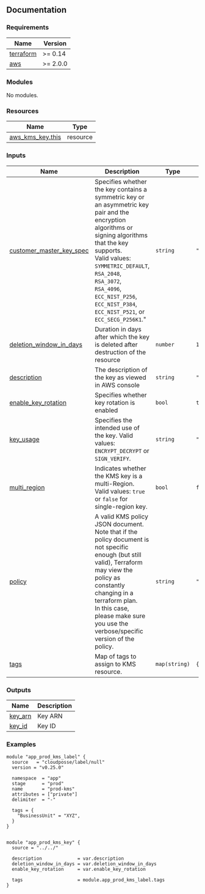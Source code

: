 <!-- BEGIN_TF_DOCS -->
## Documentation


### Requirements

| Name | Version |
|------|---------|
| <a name="requirement_terraform"></a> [terraform](#requirement\_terraform) | >= 0.14 |
| <a name="requirement_aws"></a> [aws](#requirement\_aws) | >= 2.0.0 |

### Modules

No modules.

### Resources

| Name | Type |
|------|------|
| [aws_kms_key.this](https://registry.terraform.io/providers/hashicorp/aws/latest/docs/resources/kms_key) | resource |

### Inputs

| Name | Description | Type | Default | Required |
|------|-------------|------|---------|:--------:|
| <a name="input_customer_master_key_spec"></a> [customer\_master\_key\_spec](#input\_customer\_master\_key\_spec) | Specifies whether the key contains a symmetric key or an asymmetric key pair and the encryption algorithms or signing algorithms that the key supports. <br>Valid values: `SYMMETRIC_DEFAULT`, `RSA_2048`, `RSA_3072`, `RSA_4096`, `ECC_NIST_P256`, `ECC_NIST_P384`, `ECC_NIST_P521`, or `ECC_SECG_P256K1`." | `string` | `"SYMMETRIC_DEFAULT"` | no |
| <a name="input_deletion_window_in_days"></a> [deletion\_window\_in\_days](#input\_deletion\_window\_in\_days) | Duration in days after which the key is deleted after destruction of the resource | `number` | `10` | no |
| <a name="input_description"></a> [description](#input\_description) | The description of the key as viewed in AWS console | `string` | `""` | no |
| <a name="input_enable_key_rotation"></a> [enable\_key\_rotation](#input\_enable\_key\_rotation) | Specifies whether key rotation is enabled | `bool` | `true` | no |
| <a name="input_key_usage"></a> [key\_usage](#input\_key\_usage) | Specifies the intended use of the key. Valid values: `ENCRYPT_DECRYPT` or `SIGN_VERIFY`. | `string` | `"ENCRYPT_DECRYPT"` | no |
| <a name="input_multi_region"></a> [multi\_region](#input\_multi\_region) | Indicates whether the KMS key is a multi-Region. Valid values: `true` or `false` for single-region key. | `bool` | `false` | no |
| <a name="input_policy"></a> [policy](#input\_policy) | A valid KMS policy JSON document. Note that if the policy document is not specific enough (but still valid), Terraform may view the policy as constantly changing in a terraform plan. <br>In this case, please make sure you use the verbose/specific version of the policy. | `string` | `""` | no |
| <a name="input_tags"></a> [tags](#input\_tags) | Map of tags to assign to KMS resource. | `map(string)` | `{}` | no |

### Outputs

| Name | Description |
|------|-------------|
| <a name="output_key_arn"></a> [key\_arn](#output\_key\_arn) | Key ARN |
| <a name="output_key_id"></a> [key\_id](#output\_key\_id) | Key ID |

### Examples

```hcl
module "app_prod_kms_label" {
  source   = "cloudposse/label/null"
  version = "v0.25.0"

  namespace  = "app"
  stage      = "prod"
  name       = "prod-kms"
  attributes = ["private"]
  delimiter  = "-"

  tags = {
    "BusinessUnit" = "XYZ",
  }
}


module "app_prod_kms_key" {
  source = "../../"

  description             = var.description
  deletion_window_in_days = var.deletion_window_in_days
  enable_key_rotation     = var.enable_key_rotation

  tags                    = module.app_prod_kms_label.tags
}
```

<!-- END_TF_DOCS -->